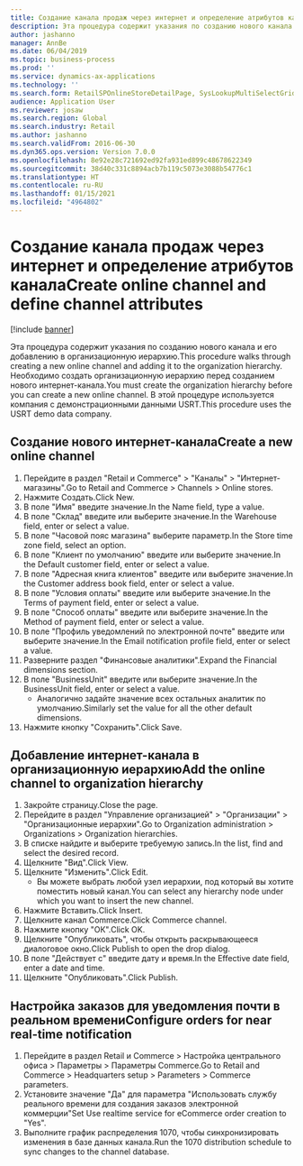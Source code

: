 ```yaml
---
title: Создание канала продаж через интернет и определение атрибутов канала
description: Эта процедура содержит указания по созданию нового канала и его добавлению в организационную иерархию.
author: jashanno
manager: AnnBe
ms.date: 06/04/2019
ms.topic: business-process
ms.prod: ''
ms.service: dynamics-ax-applications
ms.technology: ''
ms.search.form: RetailSPOnlineStoreDetailPage, SysLookupMultiSelectGrid, DimensionLookup, OMHierarchyManager, HierarchyDesigner, OMNodeSelection, HierarchyPublishAndCloseForm
audience: Application User
ms.reviewer: josaw
ms.search.region: Global
ms.search.industry: Retail
ms.author: jashanno
ms.search.validFrom: 2016-06-30
ms.dyn365.ops.version: Version 7.0.0
ms.openlocfilehash: 8e92e28c721692ed92fa931ed899c48678622349
ms.sourcegitcommit: 38d40c331c8894acb7b119c5073e3088b54776c1
ms.translationtype: HT
ms.contentlocale: ru-RU
ms.lasthandoff: 01/15/2021
ms.locfileid: "4964802"
---
```

# <a name="create-online-channel-and-define-channel-attributes"></a><span data-ttu-id="d9c3f-103">Создание канала продаж через интернет и определение атрибутов канала</span><span class="sxs-lookup"><span data-stu-id="d9c3f-103">Create online channel and define channel attributes</span></span>

[!include [banner](../includes/banner.md)]

<span data-ttu-id="d9c3f-104">Эта процедура содержит указания по созданию нового канала и его добавлению в организационную иерархию.</span><span class="sxs-lookup"><span data-stu-id="d9c3f-104">This procedure walks through creating a new online channel and adding it to the organization hierarchy.</span></span> <span data-ttu-id="d9c3f-105">Необходимо создать организационную иерархию перед созданием нового интернет-канала.</span><span class="sxs-lookup"><span data-stu-id="d9c3f-105">You must create the organization hierarchy before you can create a new online channel.</span></span> <span data-ttu-id="d9c3f-106">В этой процедуре используется компания с демонстрационными данными USRT.</span><span class="sxs-lookup"><span data-stu-id="d9c3f-106">This procedure uses the USRT demo data company.</span></span>


## <a name="create-a-new-online-channel"></a><span data-ttu-id="d9c3f-107">Создание нового интернет-канала</span><span class="sxs-lookup"><span data-stu-id="d9c3f-107">Create a new online channel</span></span>
1. <span data-ttu-id="d9c3f-108">Перейдите в раздел "Retail и Commerce" > "Каналы" > "Интернет-магазины".</span><span class="sxs-lookup"><span data-stu-id="d9c3f-108">Go to Retail and Commerce > Channels > Online stores.</span></span>
2. <span data-ttu-id="d9c3f-109">Нажмите Создать.</span><span class="sxs-lookup"><span data-stu-id="d9c3f-109">Click New.</span></span>
3. <span data-ttu-id="d9c3f-110">В поле "Имя" введите значение.</span><span class="sxs-lookup"><span data-stu-id="d9c3f-110">In the Name field, type a value.</span></span>
4. <span data-ttu-id="d9c3f-111">В поле "Склад" введите или выберите значение.</span><span class="sxs-lookup"><span data-stu-id="d9c3f-111">In the Warehouse field, enter or select a value.</span></span>
5. <span data-ttu-id="d9c3f-112">В поле "Часовой пояс магазина" выберите параметр.</span><span class="sxs-lookup"><span data-stu-id="d9c3f-112">In the Store time zone field, select an option.</span></span>
6. <span data-ttu-id="d9c3f-113">В поле "Клиент по умолчанию" введите или выберите значение.</span><span class="sxs-lookup"><span data-stu-id="d9c3f-113">In the Default customer field, enter or select a value.</span></span>
7. <span data-ttu-id="d9c3f-114">В поле "Адресная книга клиентов" введите или выберите значение.</span><span class="sxs-lookup"><span data-stu-id="d9c3f-114">In the Customer address book field, enter or select a value.</span></span>
8. <span data-ttu-id="d9c3f-115">В поле "Условия оплаты" введите или выберите значение.</span><span class="sxs-lookup"><span data-stu-id="d9c3f-115">In the Terms of payment field, enter or select a value.</span></span>
9. <span data-ttu-id="d9c3f-116">В поле "Способ оплаты" введите или выберите значение.</span><span class="sxs-lookup"><span data-stu-id="d9c3f-116">In the Method of payment field, enter or select a value.</span></span>
10. <span data-ttu-id="d9c3f-117">В поле "Профиль уведомлений по электронной почте" введите или выберите значение.</span><span class="sxs-lookup"><span data-stu-id="d9c3f-117">In the Email notification profile field, enter or select a value.</span></span>
11. <span data-ttu-id="d9c3f-118">Разверните раздел "Финансовые аналитики".</span><span class="sxs-lookup"><span data-stu-id="d9c3f-118">Expand the Financial dimensions section.</span></span>
12. <span data-ttu-id="d9c3f-119">В поле "BusinessUnit" введите или выберите значение.</span><span class="sxs-lookup"><span data-stu-id="d9c3f-119">In the BusinessUnit field, enter or select a value.</span></span>
    * <span data-ttu-id="d9c3f-120">Аналогично задайте значение всех остальных аналитик по умолчанию.</span><span class="sxs-lookup"><span data-stu-id="d9c3f-120">Similarly set the value for all the other default dimensions.</span></span>  
13. <span data-ttu-id="d9c3f-121">Нажмите кнопку "Сохранить".</span><span class="sxs-lookup"><span data-stu-id="d9c3f-121">Click Save.</span></span>

## <a name="add-the-online-channel-to-organization-hierarchy"></a><span data-ttu-id="d9c3f-122">Добавление интернет-канала в организационную иерархию</span><span class="sxs-lookup"><span data-stu-id="d9c3f-122">Add the online channel to organization hierarchy</span></span>
1. <span data-ttu-id="d9c3f-123">Закройте страницу.</span><span class="sxs-lookup"><span data-stu-id="d9c3f-123">Close the page.</span></span>
2. <span data-ttu-id="d9c3f-124">Перейдите в раздел "Управление организацией" > "Организации" > "Организационные иерархии".</span><span class="sxs-lookup"><span data-stu-id="d9c3f-124">Go to Organization administration > Organizations > Organization hierarchies.</span></span>
3. <span data-ttu-id="d9c3f-125">В списке найдите и выберите требуемую запись.</span><span class="sxs-lookup"><span data-stu-id="d9c3f-125">In the list, find and select the desired record.</span></span>
4. <span data-ttu-id="d9c3f-126">Щелкните "Вид".</span><span class="sxs-lookup"><span data-stu-id="d9c3f-126">Click View.</span></span>
5. <span data-ttu-id="d9c3f-127">Щелкните "Изменить".</span><span class="sxs-lookup"><span data-stu-id="d9c3f-127">Click Edit.</span></span>
    * <span data-ttu-id="d9c3f-128">Вы можете выбрать любой узел иерархии, под который вы хотите поместить новый канал.</span><span class="sxs-lookup"><span data-stu-id="d9c3f-128">You can select any hierarchy node under which you want to insert the new channel.</span></span>  
6. <span data-ttu-id="d9c3f-129">Нажмите Вставить.</span><span class="sxs-lookup"><span data-stu-id="d9c3f-129">Click Insert.</span></span>
7. <span data-ttu-id="d9c3f-130">Щелкните канал Commerce.</span><span class="sxs-lookup"><span data-stu-id="d9c3f-130">Click Commerce channel.</span></span>
8. <span data-ttu-id="d9c3f-131">Нажмите кнопку "OК".</span><span class="sxs-lookup"><span data-stu-id="d9c3f-131">Click OK.</span></span>
9. <span data-ttu-id="d9c3f-132">Щелкните "Опубликовать", чтобы открыть раскрывающееся диалоговое окно.</span><span class="sxs-lookup"><span data-stu-id="d9c3f-132">Click Publish to open the drop dialog.</span></span>
10. <span data-ttu-id="d9c3f-133">В поле "Действует с" введите дату и время.</span><span class="sxs-lookup"><span data-stu-id="d9c3f-133">In the Effective date field, enter a date and time.</span></span>
11. <span data-ttu-id="d9c3f-134">Щелкните "Опубликовать".</span><span class="sxs-lookup"><span data-stu-id="d9c3f-134">Click Publish.</span></span>

## <a name="configure-orders-for-near-real-time-notification"></a><span data-ttu-id="d9c3f-135">Настройка заказов для уведомления почти в реальном времени</span><span class="sxs-lookup"><span data-stu-id="d9c3f-135">Configure orders for near real-time notification</span></span>
1. <span data-ttu-id="d9c3f-136">Перейдите в раздел Retail и Commerce > Настройка центрального офиса > Параметры > Параметры Commerce.</span><span class="sxs-lookup"><span data-stu-id="d9c3f-136">Go to Retail and Commerce  > Headquarters setup > Parameters > Commerce parameters.</span></span>
2. <span data-ttu-id="d9c3f-137">Установите значение "Да" для параметра "Использовать службу реального времени для создания заказов электронной коммерции"</span><span class="sxs-lookup"><span data-stu-id="d9c3f-137">Set Use realtime service for eCommerce order creation to "Yes".</span></span>
3. <span data-ttu-id="d9c3f-138">Выполните график распределения 1070, чтобы синхронизировать изменения в базе данных канала.</span><span class="sxs-lookup"><span data-stu-id="d9c3f-138">Run the 1070 distribution schedule to sync changes to the channel database.</span></span> 


